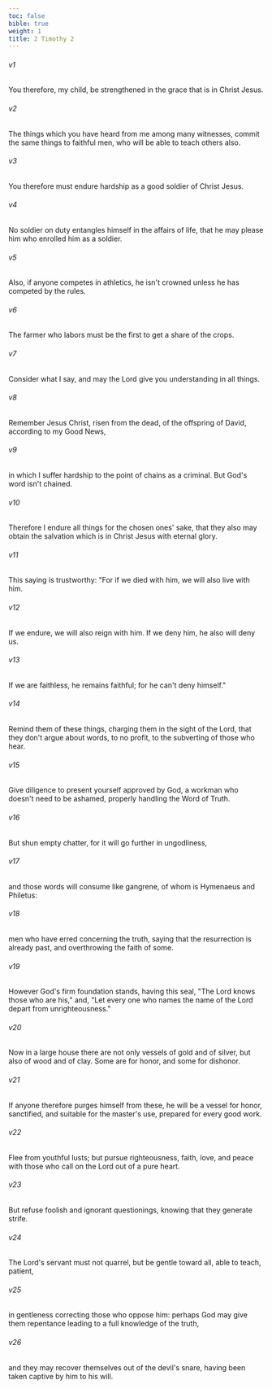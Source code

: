 ```yaml
---
toc: false
bible: true
weight: 1
title: 2 Timothy 2
---
```




###### v1 
You therefore, my child, be strengthened in the grace that is in Christ Jesus. 

###### v2 
The things which you have heard from me among many witnesses, commit the same things to faithful men, who will be able to teach others also. 

###### v3 
You therefore must endure hardship as a good soldier of Christ Jesus. 

###### v4 
No soldier on duty entangles himself in the affairs of life, that he may please him who enrolled him as a soldier. 

###### v5 
Also, if anyone competes in athletics, he isn't crowned unless he has competed by the rules. 

###### v6 
The farmer who labors must be the first to get a share of the crops. 

###### v7 
Consider what I say, and may the Lord give you understanding in all things. 

###### v8 
Remember Jesus Christ, risen from the dead, of the offspring of David, according to my Good News, 

###### v9 
in which I suffer hardship to the point of chains as a criminal. But God's word isn't chained. 

###### v10 
Therefore I endure all things for the chosen ones' sake, that they also may obtain the salvation which is in Christ Jesus with eternal glory. 

###### v11 
This saying is trustworthy: "For if we died with him, we will also live with him. 

###### v12 
If we endure, we will also reign with him. If we deny him, he also will deny us. 

###### v13 
If we are faithless, he remains faithful; for he can't deny himself." 

###### v14 
Remind them of these things, charging them in the sight of the Lord, that they don't argue about words, to no profit, to the subverting of those who hear. 

###### v15 
Give diligence to present yourself approved by God, a workman who doesn't need to be ashamed, properly handling the Word of Truth. 

###### v16 
But shun empty chatter, for it will go further in ungodliness, 

###### v17 
and those words will consume like gangrene, of whom is Hymenaeus and Philetus: 

###### v18 
men who have erred concerning the truth, saying that the resurrection is already past, and overthrowing the faith of some. 

###### v19 
However God's firm foundation stands, having this seal, "The Lord knows those who are his," and, "Let every one who names the name of the Lord depart from unrighteousness." 

###### v20 
Now in a large house there are not only vessels of gold and of silver, but also of wood and of clay. Some are for honor, and some for dishonor. 

###### v21 
If anyone therefore purges himself from these, he will be a vessel for honor, sanctified, and suitable for the master's use, prepared for every good work. 

###### v22 
Flee from youthful lusts; but pursue righteousness, faith, love, and peace with those who call on the Lord out of a pure heart. 

###### v23 
But refuse foolish and ignorant questionings, knowing that they generate strife. 

###### v24 
The Lord's servant must not quarrel, but be gentle toward all, able to teach, patient, 

###### v25 
in gentleness correcting those who oppose him: perhaps God may give them repentance leading to a full knowledge of the truth, 

###### v26 
and they may recover themselves out of the devil's snare, having been taken captive by him to his will.
